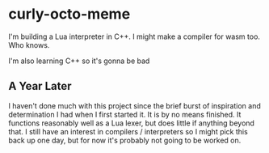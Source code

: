 # curly-octo-meme
I'm building a Lua interpreter in C++. I might make a compiler for wasm too. Who knows.

I'm also learning C++ so it's gonna be bad

## A Year Later
I haven't done much with this project since the brief burst of inspiration and determination I had when I first started it. It is by no means finished. It functions reasonably well as a Lua lexer, but does little if anything beyond that. I still have an interest in compilers / interpreters so I might pick this back up one day, but for now it's probably not going to be worked on.
